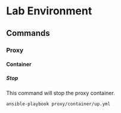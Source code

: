# Lab Environment

## Commands

### Proxy

#### Container

##### Stop

This command will stop the proxy container.

```
ansible-playbook proxy/container/up.yml
```
